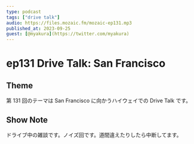 ```yaml
---
type: podcast
tags: ["drive talk"]
audio: https://files.mozaic.fm/mozaic-ep131.mp3
published_at: 2023-09-25
guest: [@myakura](https://twitter.com/myakura)
---
```


# ep131 Drive Talk: San Francisco

## Theme

第 131 回のテーマは San Francisco に向かうハイウェイでの Drive Talk です。

## Show Note

ドライブ中の雑談です。ノイズ回です。道間違えたりしたら中断してます。
